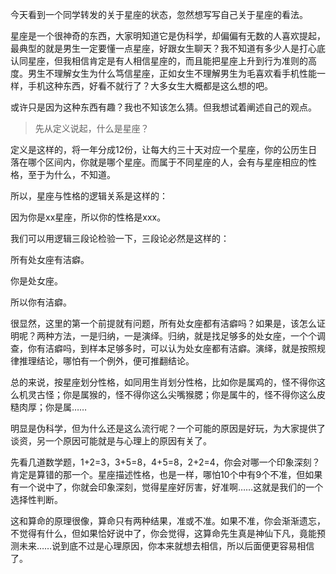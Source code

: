 今天看到一个同学转发的关于星座的状态，忽然想写写自己关于星座的看法。

星座是一个很神奇的东西，大家明知道它是伪科学，却偏偏有无数的人喜欢提起，最典型的就是男生一定要懂一点星座，好跟女生聊天？我不知道有多少人是打心底认同星座，但我相信肯定是有人相信星座的，而且能把星座上升到行为准则的高度。男生不理解女生为什么笃信星座，正如女生不理解男生为毛喜欢看手机性能一样，手机这种东西，好看不就行了？大多女生大概都是这么想的吧。

或许只是因为这种东西有趣？我也不知该怎么猜。但我想试着阐述自己的观点。

>先从定义说起，什么是星座？

定义是这样的，将一年分成12份，让每大约三十天对应一个星座，你的公历生日落在哪个区间内，你就是哪个星座。而属于不同星座的人，会有与星座相应的性格，至于为什么，不知道。

所以，星座与性格的逻辑关系是这样的：

因为你是xx星座，所以你的性格是xxx。

我们可以用逻辑三段论检验一下，三段论必然是这样的：

所有处女座有洁癖。

你是处女座。

所以你有洁癖。

很显然，这里的第一个前提就有问题，所有处女座都有洁癖吗？如果是，该怎么证明呢？两种方法，一是归纳，一是演绎。归纳，就是找足够多的处女座，一个个调查，你有洁癖吗，到样本足够多时，可以认为处女座都有洁癖。演绎，就是按照规律推理结论，哪怕有一个例外，便可推翻结论。


总的来说，按星座划分性格，如同用生肖划分性格，比如你是属鸡的，怪不得你这么机灵古怪；你是属猴的，怪不得你这么尖嘴猴腮；你是属牛的，怪不得你这么皮糙肉厚；你是属……

明显是伪科学，但为什么还是这么流行呢？一个可能的原因是好玩，为大家提供了谈资，另一个原因可能就是与心理上的原因有关了。

先看几道数学题，1+2=3，3+5=8，4+5=8，2+2=4，你会对哪一个印象深刻？肯定是算错的那一个。星座描述性格，也是一样，哪怕10个中有9个不准，但如果有一个说中了，你就会印象深刻，觉得星座好厉害，好准啊……这就是我们的一个选择性判断。

这和算命的原理很像，算命只有两种结果，准或不准。如果不准，你会渐渐遗忘，不觉得有什么，但如果恰好说中了，你会觉得，这算命先生真是神仙下凡，竟能预测未来……说到底不过是心理原因，你本来就想去相信，所以后面便更容易相信了。
